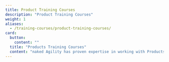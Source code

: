 ```yaml
---
title: Product Training Courses
description: "Product Training Courses"
weight: 1
aliases:
  - /training-courses/product-training-courses/
card:
  button:
    content: ""
  title: "Products Training Courses"
  content: "naked Agility has proven expertise in working with Products."
---
```

